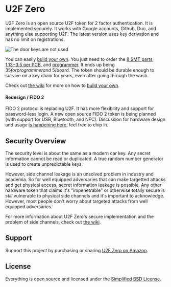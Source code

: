 

U2F Zero
========

U2F Zero is an open source U2F token for 2 factor authentication.  It is implemented securely.  It works with Google accounts, Github, Duo, and anything else supporting U2F.  The latest version uses key derivation and has no limit on registrations.

![](http://i.imgur.com/dQpo9wC.jpg "The door keys are not used")

You can easily [build your own](https://github.com/conorpp/u2f-zero/wiki/Building-a-U2F-Token).  You just need to order the 
[8 SMT parts](https://github.com/conorpp/u2f-zero/wiki/Parts-List#smt-parts), [$1.13-$3.5 per PCB](https://github.com/conorpp/u2f-zero/wiki/Parts-List#pcbs), and [programmer](http://www.digikey.com/product-detail/en/silicon-labs/DEBUGADPTR1-USB/336-1182-ND/807653).
It ends up being $35 for programmer and ~$5/board.  The token should be durable enough to survive on a key chain for years, even after going through the wash.

Check out [the wiki](https://github.com/conorpp/u2f-zero/wiki) for more on how to [build your own](https://github.com/conorpp/u2f-zero/wiki/Building-a-U2F-Token).

#### Redesign / FIDO 2

FIDO 2 protocol is replacing U2F.  It has more flexibility and support for password-less login.  A new open source FIDO 2 token is being planned (with support for USB, Bluetooth, and NFC).  Discussion for hardware design and usage [is happening here](https://github.com/conorpp/u2f-zero/issues/76), feel free to chip in.  

Security Overview
-----------------

The security level is about the same as a modern car key.  Any secret information cannot be read or duplicated.  A true random number generator is used to create unpredictable keys.  

However, side channel leakage is an unsolved problem in industry and academia.  So for well equipped adversaries that can make targetted attacks and get physical access, secret information leakage is possible.  Any other hardware token that claims it's "impenetrable" or otherwise totally secure is *still* vulnerable to physical side channels and it's important to acknowledge.  However, most people don't worry about targeted attacks from well equipped adversaries.

For more information about U2F Zero's secure implementation and the problem of side channels, check out [the wiki](https://github.com/conorpp/u2f-zero/wiki/Security-Overview).

Support
--------

Support this project by purchasing or sharing [U2F Zero on Amazon](https://www.amazon.com/U2F-Zero/dp/B01L9DUPK6/ref=lp_15603989011_1_1?srs=15603989011&ie=UTF8&qid=1501811252&sr=8-1).


License
-------

Everything is open source and licensed under the [Simplified BSD License](https://github.com/conorpp/u2f-zero/blob/master/LICENSE.txt).
